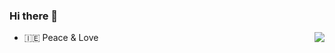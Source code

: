 ### Hi there 👋 

<img align="right" src="https://www.codewars.com/users/freestyletime/badges/large" />

- 🇮🇪 Peace & Love
